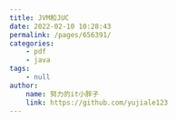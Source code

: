 ```yaml
---
title: JVM和JUC
date: 2022-02-10 10:28:43
permalink: /pages/656391/
categories:
    - pdf
    - java
tags:
    - null
author:
    name: 努力的it小胖子
    link: https://github.com/yujiale123
---
```

